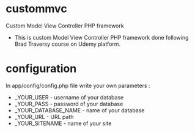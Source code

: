 # custommvc
 Custom Model View Controller PHP framework
 
 * This is custom Model View Controller PHP framework done following Brad Traversy course on Udemy platform.
 
 # configuration

In app/config/config.php file write your own parameters :

* _YOUR_USER - username of your database
* _YOUR_PASS - password of your database
* _YOUR_DATABASE_NAME - name of your database
* _YOUR_URL - URL path
* _YOUR_SITENAME - name of your site
